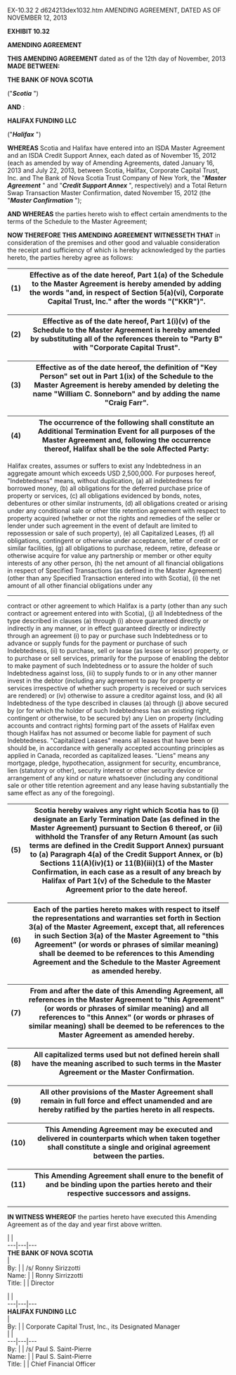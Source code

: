 EX-10.32 2 d624213dex1032.htm AMENDING AGREEMENT, DATED AS OF NOVEMBER 12,
2013

**EXHIBIT 10.32**

**AMENDING AGREEMENT**

**THIS AMENDING AGREEMENT** dated as of the 12th day of November, 2013 **MADE
BETWEEN:**

**THE BANK OF NOVA SCOTIA**

("**_Scotia_** ")

**AND** :

**HALIFAX FUNDING LLC**

("**_Halifax_** ")

**WHEREAS** Scotia and Halifax have entered into an ISDA Master Agreement and
an ISDA Credit Support Annex, each dated as of November 15, 2012 (each as
amended by way of Amending Agreements, dated January 16, 2013 and July 22,
2013, between Scotia, Halifax, Corporate Capital Trust, Inc. and The Bank of
Nova Scotia Trust Company of New York, the "**_Master Agreement_** " and
"**_Credit Support Annex_** ", respectively) and a Total Return Swap
Transaction Master Confirmation, dated November 15, 2012 (the "**_Master
Confirmation_** ");

**AND WHEREAS** the parties hereto wish to effect certain amendments to the
terms of the Schedule to the Master Agreement;

**NOW THEREFORE THIS AMENDING AGREEMENT WITNESSETH THAT** in consideration of
the premises and other good and valuable consideration the receipt and
sufficiency of which is hereby acknowledged by the parties hereto, the parties
hereby agree as follows:



(1) | Effective as of the date hereof, Part 1(a) of the Schedule to the Master Agreement is hereby amended by adding the words "and, in respect of Section 5(a)(vi), Corporate Capital Trust, Inc." after the words "("KKR")".   
---|---  
  


(2) | Effective as of the date hereof, Part 1(i)(v) of the Schedule to the Master Agreement is hereby amended by substituting all of the references therein to "Party B" with "Corporate Capital Trust".   
---|---  
  


(3) | Effective as of the date hereof, the definition of "Key Person" set out in Part 1(ix) of the Schedule to the Master Agreement is hereby amended by deleting the name "William C. Sonneborn" and by adding the name "Craig Farr".   
---|---  
  


(4) | The occurrence of the following shall constitute an Additional Termination Event for all purposes of the Master Agreement and, following the occurrence thereof, Halifax shall be the sole Affected Party:   
---|---  
  
Halifax creates, assumes or suffers to exist any Indebtedness in an aggregate
amount which exceeds USD 2,500,000. For purposes hereof, "Indebtedness" means,
without duplication, (a) all indebtedness for borrowed money, (b) all
obligations for the deferred purchase price of property or services, (c) all
obligations evidenced by bonds, notes, debentures or other similar
instruments, (d) all obligations created or arising under any conditional sale
or other title retention agreement with respect to property acquired (whether
or not the rights and remedies of the seller or lender under such agreement in
the event of default are limited to repossession or sale of such property),
(e) all Capitalized Leases, (f) all obligations, contingent or otherwise under
acceptance, letter of credit or similar facilities, (g) all obligations to
purchase, redeem, retire, defease or otherwise acquire for value any
partnership or member or other equity interests of any other person, (h) the
net amount of all financial obligations in respect of Specified Transactions
(as defined in the Master Agreement) (other than any Specified Transaction
entered into with Scotia), (i) the net amount of all other financial
obligations under any

* * *

contract or other agreement to which Halifax is a party (other than any such
contract or agreement entered into with Scotia), (j) all Indebtedness of the
type described in clauses (a) through (i) above guaranteed directly or
indirectly in any manner, or in effect guaranteed directly or indirectly
through an agreement (i) to pay or purchase such Indebtedness or to advance or
supply funds for the payment or purchase of such Indebtedness, (ii) to
purchase, sell or lease (as lessee or lessor) property, or to purchase or sell
services, primarily for the purpose of enabling the debtor to make payment of
such Indebtedness or to assure the holder of such Indebtedness against loss,
(iii) to supply funds to or in any other manner invest in the debtor
(including any agreement to pay for property or services irrespective of
whether such property is received or such services are rendered) or (iv)
otherwise to assure a creditor against loss, and (k) all Indebtedness of the
type described in clauses (a) through (j) above secured by (or for which the
holder of such Indebtedness has an existing right, contingent or otherwise, to
be secured by) any Lien on property (including accounts and contract rights)
forming part of the assets of Halifax even though Halifax has not assumed or
become liable for payment of such Indebtedness. "Capitalized Leases" means all
leases that have been or should be, in accordance with generally accepted
accounting principles as applied in Canada, recorded as capitalized leases.
"Liens" means any mortgage, pledge, hypothecation, assignment for security,
encumbrance, lien (statutory or other), security interest or other security
device or arrangement of any kind or nature whatsoever (including any
conditional sale or other title retention agreement and any lease having
substantially the same effect as any of the foregoing).



(5) | Scotia hereby waives any right which Scotia has to (i) designate an Early Termination Date (as defined in the Master Agreement) pursuant to Section 6 thereof, or (ii) withhold the Transfer of any Return Amount (as such terms are defined in the Credit Support Annex) pursuant to (a) Paragraph 4(a) of the Credit Support Annex, or (b) Sections 11(A)(iv)(1) or 11(B)(iii)(1) of the Master Confirmation, in each case as a result of any breach by Halifax of Part 1(v) of the Schedule to the Master Agreement prior to the date hereof.   
---|---  
  


(6) | Each of the parties hereto makes with respect to itself the representations and warranties set forth in Section 3(a) of the Master Agreement, except that, all references in such Section 3(a) of the Master Agreement to "this Agreement" (or words or phrases of similar meaning) shall be deemed to be references to this Amending Agreement and the Schedule to the Master Agreement as amended hereby.   
---|---  
  


(7) | From and after the date of this Amending Agreement, all references in the Master Agreement to "this Agreement" (or words or phrases of similar meaning) and all references to "this Annex" (or words or phrases of similar meaning) shall be deemed to be references to the Master Agreement as amended hereby.   
---|---  
  


(8) | All capitalized terms used but not defined herein shall have the meaning ascribed to such terms in the Master Agreement or the Master Confirmation.   
---|---  
  


(9) | All other provisions of the Master Agreement shall remain in full force and effect unamended and are hereby ratified by the parties hereto in all respects.   
---|---  
  


(10) | This Amending Agreement may be executed and delivered in counterparts which when taken together shall constitute a single and original agreement between the parties.   
---|---  
  


(11) | This Amending Agreement shall enure to the benefit of and be binding upon the parties hereto and their respective successors and assigns.   
---|---  
  



* * *

**IN WITNESS WHEREOF** the parties hereto have executed this Amending
Agreement as of the day and year first above written.



|  |   
---|---|---  
**THE BANK OF NOVA SCOTIA**  
|  
By: |   | /s/ Ronny Sirizzotti  
Name: |   | Ronny Sirrizzotti  
Title: |   | Director  
  


|  |   
---|---|---  
**HALIFAX FUNDING LLC**  
|  
By: |   | Corporate Capital Trust, Inc., its Designated Manager  
|  |   
---|---|---  
By: |   | /s/ Paul S. Saint-Pierre  
Name: |   | Paul S. Saint-Pierre  
Title: |   | Chief Financial Officer  
  
















